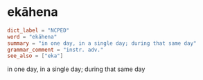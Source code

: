 # ekāhena

``` toml
dict_label = "NCPED"
word = "ekāhena"
summary = "in one day, in a single day; during that same day"
grammar_comment = "instr. adv."
see_also = ["eka"]
```

in one day, in a single day; during that same day

